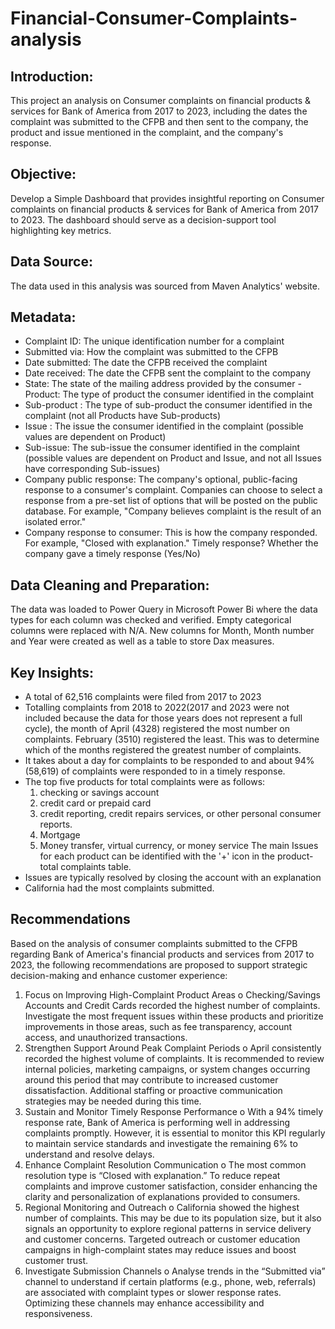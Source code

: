 # Financial-Consumer-Complaints-analysis
## Introduction:
This project an analysis on Consumer complaints on financial products &amp; services for Bank of America from 2017 to 2023, including the dates the complaint was submitted to the CFPB and then sent to the company, the product and issue mentioned in the complaint, and the company's response. 

## Objective:
Develop a Simple Dashboard that provides insightful reporting on Consumer complaints on financial products & services for Bank of America from 2017 to 2023. The dashboard should serve as a decision-support tool highlighting key metrics. 

## Data Source:
The data used in this analysis was sourced from Maven Analytics' website.

## Metadata: 

- Complaint ID: The unique identification number for a complaint
- Submitted via: How the complaint was submitted to the CFPB
- Date submitted: The date the CFPB received the complaint
- Date received: The date the CFPB sent the complaint to the company
- State: The state of the mailing address provided by the consumer
-Product: The type of product the consumer identified in the complaint
- Sub-product	: The type of sub-product the consumer identified in the complaint (not all Products have Sub-products)
- Issue	: The issue the consumer identified in the complaint (possible values are dependent on Product)
- Sub-issue: The sub-issue the consumer identified in the complaint (possible values are dependent on Product and Issue, and not all Issues have corresponding Sub-issues)
- Company public response: The company's optional, public-facing response to a consumer's complaint. Companies can choose to select a response from a pre-set list of options that will be posted on the public database. For example, "Company believes complaint is the result of an isolated error."
- Company response to consumer: This is how the company responded. For example, "Closed with explanation."
Timely response?  Whether the company gave a timely response (Yes/No)


## Data Cleaning and Preparation: 
The data was loaded to Power Query in Microsoft Power Bi where the data types for each column was checked and verified. Empty categorical columns were replaced with N/A. New columns for Month, Month number and Year were created as well as a table to store Dax measures. 


## Key Insights: 
- A total of 62,516 complaints were filed from 2017 to 2023 
- Totalling complaints from 2018 to 2022(2017 and 2023 were not included because the data for those years does not represent a full cycle), the month of April (4328) registered the most number on complaints. February (3510) registered the least. This was to determine which of the months registered the greatest number of complaints.
- It takes about a day for complaints to be responded to and about 94% (58,619) of complaints were responded to in a timely response.
- The top five products for total complaints were as follows:
  1. checking or savings account
  2. credit card or prepaid card
  3. credit reporting, credit repairs services, or other personal consumer reports.
  4. Mortgage
  5. Money transfer, virtual currency, or money service
The main Issues for each product can be identified with the '+' icon in the product-total complaints table.
- Issues are typically resolved by closing the account with an explanation
- California had the most complaints submitted. 


## Recommendations
Based on the analysis of consumer complaints submitted to the CFPB regarding Bank of America's financial products and services from 2017 to 2023, the following recommendations are proposed to support strategic decision-making and enhance customer experience:
1.	Focus on Improving High-Complaint Product Areas
o	 Checking/Savings Accounts and Credit Cards recorded the highest number of complaints. Investigate the most frequent issues within these products and prioritize improvements in those areas, such as fee transparency, account access, and unauthorized transactions.
2.	Strengthen Support Around Peak Complaint Periods
o	April consistently recorded the highest volume of complaints. It is recommended to review internal policies, marketing campaigns, or system changes occurring around this period that may contribute to increased customer dissatisfaction. Additional staffing or proactive communication strategies may be needed during this time.
3.	Sustain and Monitor Timely Response Performance
o	With a 94% timely response rate, Bank of America is performing well in addressing complaints promptly. However, it is essential to monitor this KPI regularly to maintain service standards and investigate the remaining 6% to understand and resolve delays.
4.	Enhance Complaint Resolution Communication
o	The most common resolution type is “Closed with explanation.” To reduce repeat complaints and improve customer satisfaction, consider enhancing the clarity and personalization of explanations provided to consumers.
5.	Regional Monitoring and Outreach
o	California showed the highest number of complaints. This may be due to its population size, but it also signals an opportunity to explore regional patterns in service delivery and customer concerns. Targeted outreach or customer education campaigns in high-complaint states may reduce issues and boost customer trust.
6.	Investigate Submission Channels
o	Analyse trends in the “Submitted via” channel to understand if certain platforms (e.g., phone, web, referrals) are associated with complaint types or slower response rates. Optimizing these channels may enhance accessibility and responsiveness.

